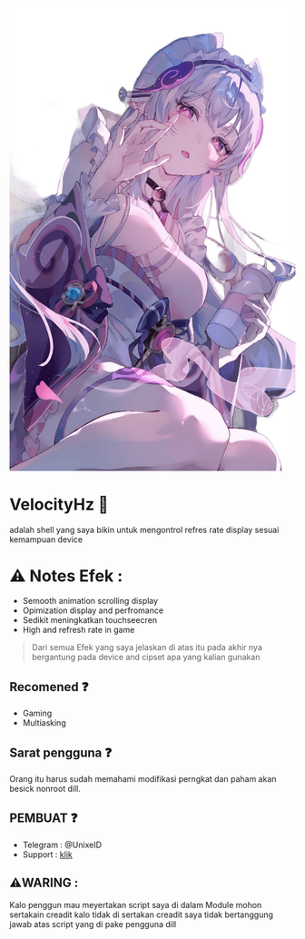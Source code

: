 ![git text](/force/img/IFS.png)

# VelocityHz 🍃
adalah shell yang saya bikin untuk mengontrol 
refres rate display sesuai kemampuan device

# ⚠️ Notes Efek :
- Semooth animation scrolling display
- Opimization display and perfromance
- Sedikit meningkatkan touchseecren
- High and refresh rate in game

> Dari semua Efek yang saya jelaskan di atas itu pada akhir nya bergantung pada device and cipset apa yang kalian gunakan

## Recomened ❓️
- Gaming
- Multiasking

## Sarat pengguna ❓️
Orang itu harus sudah memahami modifikasi 
perngkat dan paham akan besick nonroot dill.

## PEMBUAT ❓️
- Telegram : @UnixeID
- Support    : [klik](https://t.me/Yeye_PID)

 ## ⚠️WARING :
 Kalo penggun mau meyertakan script saya di dalam
 Module mohon sertakain creadit kalo tidak di sertakan
 creadit saya tidak bertanggung jawab atas
 script yang di pake pengguna dill
